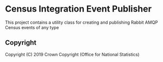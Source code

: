 # Census Integration Event Publisher
This project contains a utility class for creating and publishing Rabbit AMQP Census events of any type



## Copyright
Copyright (C) 2019 Crown Copyright (Office for National Statistics)


